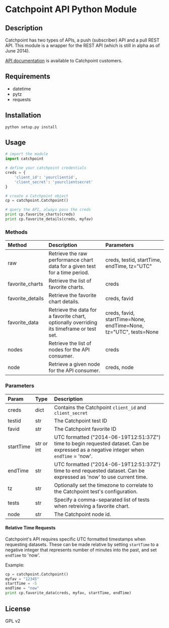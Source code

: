 # Catchpoint API Python Module

## Description
Catchpoint has two types of APIs, a push (subscriber) API and a pull REST API. This module is a wrapper for the REST API (which is still in alpha as of June 2014).

[API documentation](https://io.catchpoint.com/ui/Help) is available to Catchpoint customers.

## Requirements

* datetime
* pytz
* requests

## Installation

`python setup.py install`

## Usage

```python
# import the module
import catchpoint

# define your catchpoint credentials
creds = {
    'client_id': 'yourclientid',
    'client_secret': 'yourclientsecret'
}

# create a Catchpoint object
cp = catchpoint.Catchpoint()

# query the API, always pass the creds
print cp.favorite_charts(creds)
print cp.favorite_details(creds, myfav)
```

### Methods

| Method  |  Description  | Parameters |
| :------ | :------------ | :--------- |
| raw     | Retrieve the raw performance chart data for a given test for a time period. | creds, testid, startTime, endTime, tz="UTC" |
| favorite_charts | Retrieve the list of favorite charts. | creds |
| favorite_details | Retrieve the favorite chart details. | creds, favid |
| favorite_data | Retrieve the data for a favorite chart, optionally overriding its timeframe or test set. | creds, favid, startTime=None, endTime=None, tz="UTC", tests=None |
| nodes | Retrieve the list of nodes for the API consumer. | creds |
| node | Retrieve a given node for the API consumer. | creds, node |

### Parameters

| Param | Type | Description |
| :---- | :--- | :---------- |
| creds | dict | Contains the Catchpoint `client_id` and `client_secret` |
| testid | str | The Catchpoint test ID |
| favid | str | The Catchpoint favorite ID |
| startTime | str or int | UTC formatted ("2014-06-19T12:51:37Z") time to begin requested dataset. Can be expressed as a negative integer when `endTime` = 'now'. |
| endTime | str | UTC formatted ("2014-06-19T12:51:37Z") time to end requested dataset. Can be expressed as 'now' to use current time. |
| tz | str | Optionally set the timezone to correlate to the Catchpoint test's configuration. |
| tests | str | Specify a comma-separated list of tests when retreiving a favorite chart.
| node | str | The Catchpoint node id. |

#### Relative Time Requests
Catchpoint's API requires specific UTC formatted timestamps when requesting datasets. These can be made relative by setting `startTime` to a negative integer that represents number of minutes into the past, and set `endTime` to 'now'.

Example:

```python
cp = catchpoint.Catchpoint()
myfav = "12345"
startTime = -5
endTime = "now"
print cp.favorite_data(creds, myfav, startTime, endTime)
```
## License

GPL v2